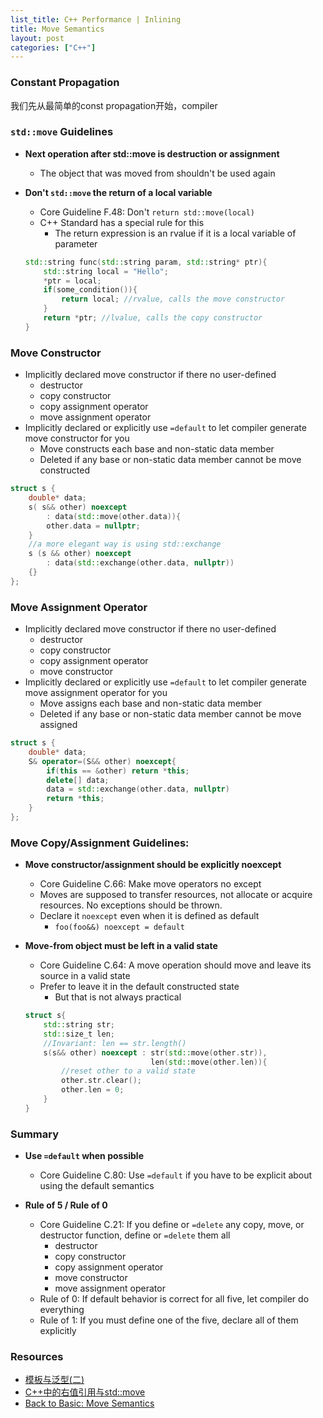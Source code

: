 ```yaml
---
list_title: C++ Performance | Inlining
title: Move Semantics
layout: post
categories: ["C++"]
---
```


### Constant Propagation

我们先从最简单的const propagation开始，compiler

### `std::move` Guidelines

- **Next operation after std::move is destruction or assignment**
    - The object that was moved from shouldn't be used again
- **Don't `std::move` the return of a local variable**
    -  Core Guideline F.48: Don't `return std::move(local)`
    - C++ Standard has a special rule for this
        - The return expression is an rvalue if it is a local variable of parameter

    ```cpp
    std::string func(std::string param, std::string* ptr){
        std::string local = "Hello";
        *ptr = local;
        if(some_condition()){
            return local; //rvalue, calls the move constructor
        }
        return *ptr; //lvalue, calls the copy constructor
    }
    ```
### Move Constructor

- Implicitly declared move constructor if there no user-defined 
    - destructor
    - copy constructor
    - copy assignment operator
    - move assignment operator
- Implicitly declared or explicitly use `=default` to let compiler generate move constructor for you
    - Move constructs each base and non-static data member
    - Deleted if any base or non-static data member cannot be move constructed

```cpp
struct s {
    double* data;
    s( s&& other) noexcept 
        : data(std::move(other.data)){
        other.data = nullptr;
    }
    //a more elegant way is using std::exchange
    s (s && other) noexcept
        : data(std::exchange(other.data, nullptr))
    {}
};
```

### Move Assignment Operator

- Implicitly declared move constructor if there no user-defined 
    - destructor
    - copy constructor
    - copy assignment operator
    - move constructor
- Implicitly declared or explicitly use `=default` to let compiler generate move assignment operator for you
    - Move assigns each base and non-static data member
    - Deleted if any base or non-static data member cannot be move assigned

```cpp
struct s {
    double* data;
    S& operator=(S&& other) noexcept{
        if(this == &other) return *this;
        delete[] data;
        data = std::exchange(other.data, nullptr)
        return *this;
    }
};
```

### Move Copy/Assignment Guidelines:

- **Move constructor/assignment should be explicitly noexcept**
    - Core Guideline C.66: Make move operators no except
    - Moves are supposed to transfer resources, not allocate or acquire resources. No exceptions should be thrown.
    - Declare it `noexcept` even when it is defined as default
        - `foo(foo&&) noexcept = default`
- **Move-from object must be left in a valid state**
    - Core Guideline C.64: A move operation should move and leave its source in a valid state
    - Prefer to leave it in the default constructed state
        - But that is not always practical

    ```cpp
    struct s{
        std::string str;
        std::size_t len;
        //Invariant: len == str.length()
        s(s&& other) noexcept : str(std::move(other.str)),
                                len(std::move(other.len)){
            //reset other to a valid state
            other.str.clear();
            other.len = 0;
        }
    }
    ```

### Summary

- **Use `=default` when possible**
    - Core Guideline C.80: Use `=default` if you have to be explicit about using the default semantics

- **Rule of 5 / Rule of 0**
    - Core Guideline C.21: If you define or `=delete` any copy, move, or destructor function, define or `=delete` them all
        - destructor
        - copy constructor
        - copy assignment operator
        - move constructor
        - move assignment operator
    - Rule of 0: If default behavior is correct for all five, let compiler do everything
    - Rule of 1: If you must define one of the five, declare all of them explicitly


### Resources

- [模板与泛型(二)](https://xta0.me/2009/09/20/Cpp-Basics-8.html)
- [C++中的右值引用与std::move](https://xta0.me/2017/03/10/cpp-rvalue-move.html)
- [Back to Basic: Move Semantics](https://www.youtube.com/watch?v=ZG59Bqo7qX4&t=1421s)